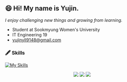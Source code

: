 
## 😄 Hi! My name is Yujin.
_I enjoy challenging new things and growing from learning._
- Student at Sookmyung Women's University
- IT Engineering 19
- yujinyll9148@gmail.com

### 🖋 Skills
[![My Skills](https://skillicons.dev/icons?i=react,typescript,next,dart,flutter,firebase,html,css,javascript,vue,py)](https://skillicons.dev)

<p align="center">
  <img src ="https://github-readme-stats.vercel.app/api?username=Ujaa&show_icons=true&count_private=true&theme=graywhite&hide_border=true&bg_color=00000000&hide_rank=true">
  <img src ="https://github-readme-stats.vercel.app/api/top-langs/?username=Ujaa&layout=compact&hide_border=true&theme=graywhite&bg_color=00000000&langs_count=10">
  <img src ="https://github-readme-streak-stats.herokuapp.com/?user=Ujaa&theme=graywhite&hide_border=true&background=FFFFFF00">
</p>
